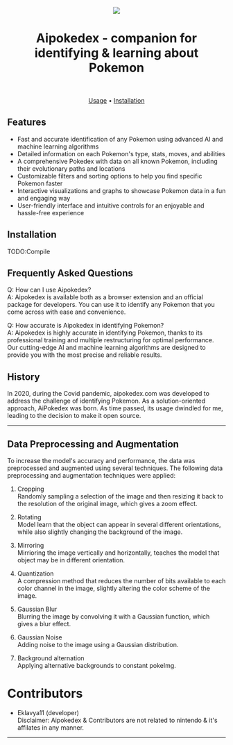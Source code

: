 <logo goes here>
<discord logo with invite here>
<rew to star this repo>
<!--
TAGS SECTION FOR SEO
-->

<p align="center">
  <img src="LOGO">
</p>
<h1 align="center">Aipokedex - companion for identifying & learning about Pokemon</h1> <br>

<p align="center">
  <a href="#--usage--explanation">Usage</a> •
  <a href="#--installation--requirements">Installation</a>
</p>
<h3 align="center">  </h3>

## Features
- Fast and accurate identification of any Pokemon using advanced AI and machine learning algorithms
- Detailed information on each Pokemon's type, stats, moves, and abilities
- A comprehensive Pokedex with data on all known Pokemon, including their evolutionary paths and locations
- Customizable filters and sorting options to help you find specific Pokemon faster
- Interactive visualizations and graphs to showcase Pokemon data in a fun and engaging way
- User-friendly interface and intuitive controls for an enjoyable and hassle-free experience

<!-- Installation here: need contributors -->

## Installation
TODO:Compile

## Frequently Asked Questions
Q: How can I use Aipokedex?</br>
A: Aipokedex is available both as a browser extension and an official package for developers. You can use it to identify any Pokemon that you come across with ease and convenience.

Q: How accurate is Aipokedex in identifying Pokemon?</br>
A: Aipokedex is highly accurate in identifying Pokemon, thanks to its professional training and multiple restructuring for optimal performance. Our cutting-edge AI and machine learning algorithms are designed to provide you with the most precise and reliable results.

## History
In 2020, during the Covid pandemic, aipokedex.com was developed to address the challenge of identifying Pokemon. As a solution-oriented approach, AiPokedex was born. As time passed, its usage dwindled for me, leading to the decision to make it open source.


-------- 

## Data Preprocessing and Augmentation
To increase the model's accuracy and performance, the data was preprocessed and augmented using several techniques. The following data preprocessing and augmentation techniques were applied:

1. Cropping <br>
Randomly sampling a selection of the image and then resizing it back to the resolution of the original image, which gives a zoom effect.

2. Rotating <br>
Model learn that the object can appear in several different orientations, while also slightly changing the background of the image.

3. Mirroring <br>
Mirrioring the image vertically and horizontally, teaches the model that object may be in different orientation.

4. Quantization <br>
A compression method that reduces the number of bits available to each color channel in the image, slightly altering the color scheme of the image.

5. Gaussian Blur <br>
Blurring the image by convolving it with a Gaussian function, which gives a blur effect.

6. Gaussian Noise <br>
Adding noise to the image using a Gaussian distribution.

7. Background alternation <br>
Applying alternative backgrounds to constant pokeImg.


# Contributors
- Eklavya11 (developer) <br>
Disclaimer: Aipokedex & Contributors are not related to nintendo & it's affilates in any manner.

-----------

